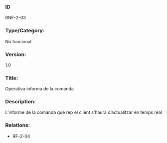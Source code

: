 ### ID
RNF-2-03
### Type/Category:
No funcional
### Version:
1.0
### Title:
Operativa informa de la comanda
### Description:
L’informe de la comanda que rep el client s’haurà d’actualitzar en temps real
### Relations:
* RF-2-04
